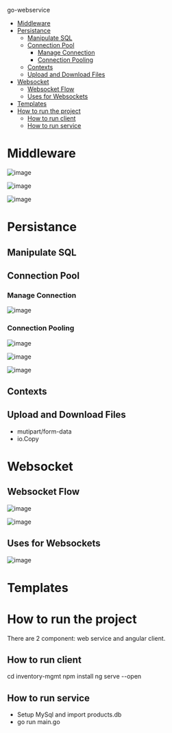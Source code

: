 go-webservice

- [Middleware](#middleware)
- [Persistance](#persistance)
  - [Manipulate SQL](#manipulate-sql)
  - [Connection Pool](#connection-pool)
    - [Manage Connection](#manage-connection)
    - [Connection Pooling](#connection-pooling)
  - [Contexts](#contexts)
  - [Upload and Download Files](#upload-and-download-files)
- [Websocket](#websocket)
  - [Websocket Flow](#websocket-flow)
  - [Uses for Websockets](#uses-for-websockets)
- [Templates](#templates)
- [How to run the project](#how-to-run-the-project)
  - [How to run client](#how-to-run-client)
  - [How to run service](#how-to-run-service)

# Middleware
![image](https://user-images.githubusercontent.com/87861565/127283061-4dee927e-ae8b-4133-8725-0faa9decbd5d.png)

![image](https://user-images.githubusercontent.com/87861565/127283132-e1a68f6a-e5e2-4423-b1cf-441c49f94dc8.png)

![image](https://user-images.githubusercontent.com/87861565/127283422-340d47e3-6b3d-4fc8-b57f-983e49df8e66.png)

# Persistance
## Manipulate SQL
## Connection Pool
### Manage Connection
![image](https://user-images.githubusercontent.com/87861565/127449705-2059f0cd-200c-453d-947a-e4bccd1c74d1.png)

### Connection Pooling
![image](https://user-images.githubusercontent.com/87861565/127449903-e07eab43-aa6c-42cb-ab02-e7b7e59157b0.png)

![image](https://user-images.githubusercontent.com/87861565/127449936-e1acc188-5085-4def-97ea-0ddd90f2b229.png)

![image](https://user-images.githubusercontent.com/87861565/127449965-4a8952dd-7da4-4ae9-8dd8-c74af4d7c3b8.png)

## Contexts

## Upload and Download Files
- mutipart/form-data
- io.Copy

# Websocket
## Websocket Flow
![image](https://user-images.githubusercontent.com/87861565/127610106-31c1e284-2849-41cc-8b4b-884859e046ed.png)

![image](https://user-images.githubusercontent.com/87861565/127610147-b8e72d9c-fa74-430b-8c18-eab3ec4f1032.png)

## Uses for Websockets
![image](https://user-images.githubusercontent.com/87861565/127610229-9b350408-b285-4527-80c7-a9defb0d4b65.png)

# Templates

# How to run the project
There are 2 component: web service and angular client.
## How to run client
cd inventory-mgmt
npm install 
ng serve --open

## How to run service
- Setup MySql and import products.db
- go run main.go




